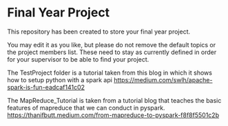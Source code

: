 # Final Year Project

This repository has been created to store your final year project.

You may edit it as you like, but please do not remove the default topics or the project members list. These need to stay as currently defined in order for your supervisor to be able to find your project.

The TestProject folder is a tutorial taken from this blog in which it shows how to setup python with a spark api https://medium.com/swlh/apache-spark-is-fun-eadcaf141c02

The MapReduce_Tutorial is taken from a tutorial blog that teaches the basic features of mapreduce that we can conduct in pyspark. https://thanifbutt.medium.com/from-mapreduce-to-pyspark-f8f8f5501c2b
